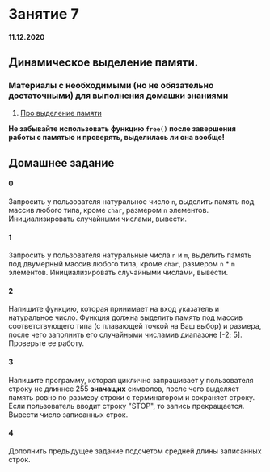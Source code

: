 # Занятие 7

#### 11.12.2020

## Динамическое выделение памяти.

### Материалы с необходимыми (но не обязательно достаточными) для выполнения домашки знаниями

1. [Про выделение памяти](https://learnc.info/c/memory_allocation.html)

**Не забывайте использовать функцию `free()` после завершения работы с памятью и проверять, выделилась ли она вообще!**

## Домашнее задание

#### 0
Запросить у пользователя натуральное число `n`, выделить память под массив любого типа, кроме `char`, размером `n` элементов. Инициализировать случайными числами, вывести.

#### 1
Запросить у пользователя натуральные числа `n` и `m`, выделить память под двумерный массив любого типа, кроме `char`, размером `n` \* `m` элементов. Инициализировать случайными числами, вывести.

#### 2
Напишите функцию, которая принимает на вход указатель и натуральное число. Функция должна выделить память под массив соответствующего типа (с плавающей точкой на Ваш выбор) и размера, после чего заполнить его случайными числамив диапазоне [-2; 5]. Проверьте ее работу.

#### 3
Напишите программу, которая циклично запрашивает у пользователя строку не длиннее 255 **значащих** символов, после чего выделяет память ровно по размеру строки с терминатором и сохраняет строку. Если пользователь вводит строку "STOP", то запись прекращается. Вывести число записанных строк.

#### 4
Дополнить предыдущее задание подсчетом средней длины записанных строк.
